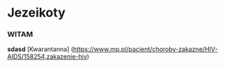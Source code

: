 # Jezeikoty
### WITAM
**sdasd**
[Kwarantanna] (https://www.mp.pl/pacjent/choroby-zakazne/HIV-AIDS/158254,zakazenie-hiv)
